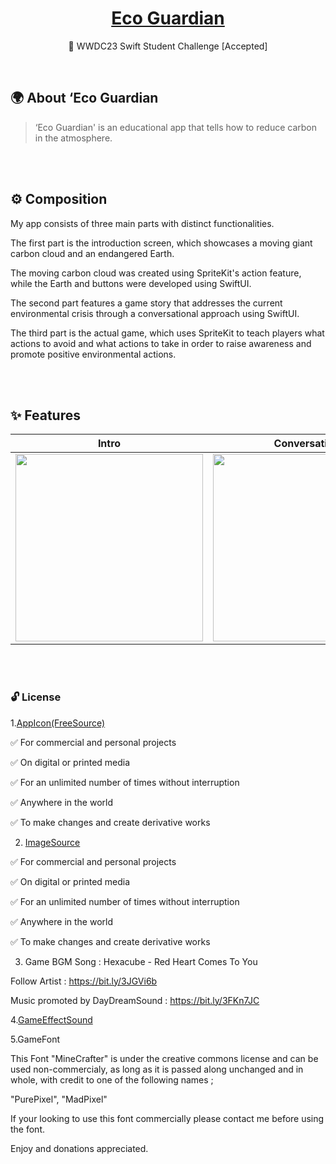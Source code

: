 <div align="center">

# [Eco Guardian](https://youtu.be/3w-ZFaWLuuM)

 WWDC23 Swift Student Challenge [Accepted]

</div>

<br/>

## 🌍 About ‘Eco Guardian
> ‘Eco Guardian' is an educational app that tells  how to reduce carbon in the atmosphere.

<br><br>

## ⚙️ Composition

My app consists of three main parts with distinct functionalities. 

The first part is the introduction screen, which showcases a moving giant carbon cloud and an endangered Earth.

The moving carbon cloud was created using SpriteKit's action feature, while the Earth and buttons were developed using SwiftUI.

The second part features a game story that addresses the current environmental crisis through a conversational approach using SwiftUI.

The third part is the actual game, which uses SpriteKit to teach players what actions to avoid and what actions to take in order to raise awareness and promote positive environmental actions.

<br><br>

 ## ✨ Features
 
| Intro | Conversation 	| Game |
|--------------------	|-------------	|------------------	|
| <img width="300" src="https://github.com/yongbeomkwak/WWDC2023/assets/48616183/e001e4d5-85e6-44e9-bf11-7445b5881064" /> | <img width="300" src="https://github.com/yongbeomkwak/WWDC2023/assets/48616183/e1a29764-74f8-4444-9390-03650c708929"/> | <img width="300" src="https://github.com/yongbeomkwak/WWDC2023/assets/48616183/a9802543-7bfb-4670-a12b-de91a83d71ed" /> |


<br/><br>




### 🔓 License

1.[AppIcon(FreeSource)](https://www.flaticon.com/free-icon/green-energy_4735078?related_id=4735078&origin=pack)


✅ For commercial and personal projects

✅ On digital or printed media

✅ For an unlimited number of times without interruption

✅ Anywhere in the world

✅ To make changes and create derivative works


2. [ImageSource](https://www.freepik.com/)

✅ For commercial and personal projects

✅ On digital or printed media

✅ For an unlimited number of times without interruption

✅ Anywhere in the world

✅ To make changes and create derivative works



3. Game BGM
Song : Hexacube - Red Heart Comes To You

Follow Artist : https://bit.ly/3JGVi6b

Music promoted by DayDreamSound : https://bit.ly/3FKn7JC

4.[GameEffectSound](https://freesound.org/)

5.GameFont

This Font "MineCrafter" is under the creative commons license and can be used non-commercialy,
as long as it is passed along unchanged and in whole, with credit to one of the following names ;

"PurePixel", "MadPixel"

If your looking to use this font commercially please contact me before using the font.

Enjoy and donations appreciated.

